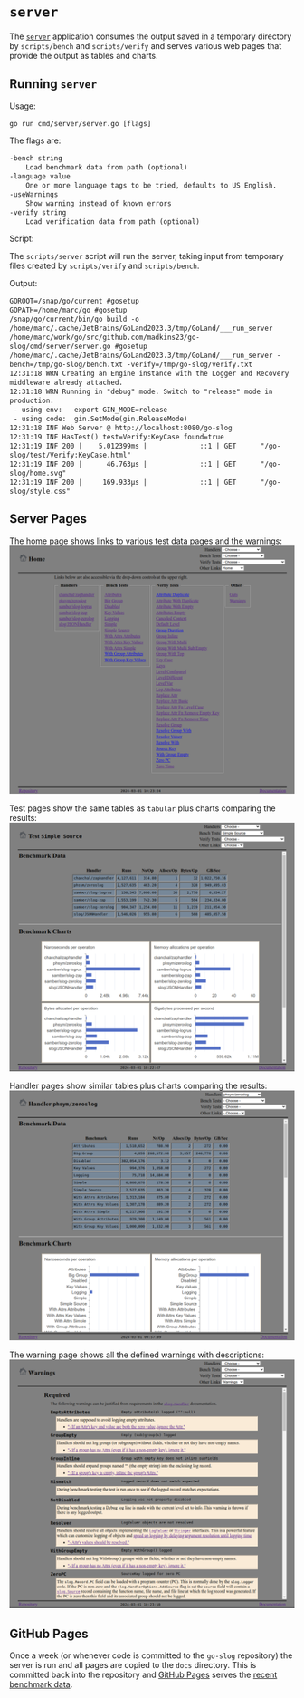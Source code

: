 # `server`

The [`server`](../cmd/server/server.go) application consumes the output saved in a temporary directory by
`scripts/bench` and `scripts/verify` and serves various web pages
that provide the output as tables and charts.

## Running `server`

Usage:

	go run cmd/server/server.go [flags]

The flags are:

	-bench string
	    Load benchmark data from path (optional)
	-language value
	    One or more language tags to be tried, defaults to US English.
	-useWarnings
	    Show warning instead of known errors
	-verify string
	    Load verification data from path (optional)

Script:

The `scripts/server` script will run the server,
taking input from temporary files created by `scripts/verify` and `scripts/bench`.

Output:

```
GOROOT=/snap/go/current #gosetup
GOPATH=/home/marc/go #gosetup
/snap/go/current/bin/go build -o /home/marc/.cache/JetBrains/GoLand2023.3/tmp/GoLand/___run_server /home/marc/work/go/src/github.com/madkins23/go-slog/cmd/server/server.go #gosetup
/home/marc/.cache/JetBrains/GoLand2023.3/tmp/GoLand/___run_server -bench=/tmp/go-slog/bench.txt -verify=/tmp/go-slog/verify.txt
12:31:18 WRN Creating an Engine instance with the Logger and Recovery middleware already attached.
12:31:18 WRN Running in "debug" mode. Switch to "release" mode in production.
 - using env:   export GIN_MODE=release
 - using code:  gin.SetMode(gin.ReleaseMode)
12:31:18 INF Web Server @ http://localhost:8080/go-slog
12:31:19 INF HasTest() test=Verify:KeyCase found=true
12:31:19 INF 200 |    5.012399ms |             ::1 | GET      "/go-slog/test/Verify:KeyCase.html"
12:31:19 INF 200 |      46.763µs |             ::1 | GET      "/go-slog/home.svg"
12:31:19 INF 200 |     169.933µs |             ::1 | GET      "/go-slog/style.css"
```

## Server Pages

The home page shows links to various test data pages and the warnings:
![The home page shows links to various test data pages and the warnings.](images/home.png)

Test pages show the same tables as `tabular` plus charts comparing the results:
![Test pages show the same tables as `tabular` plus charts comparing the results.](images/test.png)

Handler pages show similar tables plus charts comparing the results:
![Handler pages show similar tables plus charts comparing the results.](images/handler.png)

The warning page shows all the defined warnings with descriptions:
![The warning page shows all the defined warnings with descriptions.](images/warnings.png)

## GitHub Pages

Once a week (or whenever code is committed to the `go-slog` repository)
the server is run and all pages are copied to the `docs` directory.
This is committed back into the repository and
[GitHub Pages](https://pages.github.com/) serves the
[recent benchmark data](https://madkins23.github.io/go-slog/index.html).
